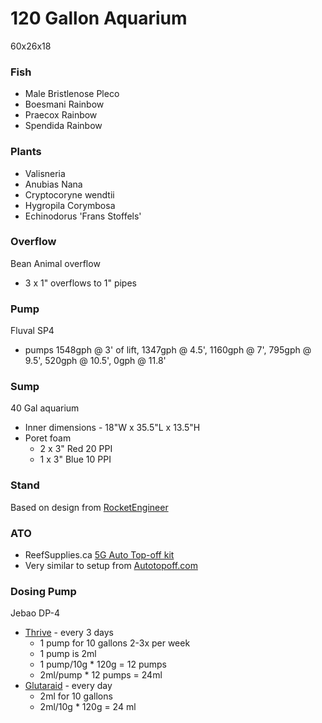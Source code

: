 # 120 Gallon Aquarium

60x26x18

### Fish
  * Male Bristlenose Pleco
  * Boesmani Rainbow
  * Praecox Rainbow
  * Spendida Rainbow
  
### Plants

  * Valisneria
  * Anubias Nana
  * Cryptocoryne wendtii
  * Hygropila Corymbosa
  * Echinodorus 'Frans Stoffels'
  
### Overflow
Bean Animal overflow
  * 3 x 1" overflows to 1" pipes

### Pump
Fluval SP4
  * pumps 1548gph @ 3' of lift, 1347gph @ 4.5', 1160gph @ 7', 795gph @ 9.5', 520gph @ 10.5', 0gph @ 11.8'
  
### Sump
40 Gal aquarium
  * Inner dimensions - 18"W x 35.5"L x 13.5"H
  * Poret foam
    * 2 x 3" Red 20 PPI
    * 1 x 3" Blue 10 PPI
    
### Stand
Based on design from [RocketEngineer](http://reefcentral.com/forums/showthread.php?t=1169964)

### ATO
  * ReefSupplies.ca [5G Auto Top-off kit](http://www.reefsupplies.ca/online-store/Complete-ATO-kit-5G.html)
  * Very similar to setup from [Autotopoff.com](http://autotopoff.com/)

### Dosing Pump
Jebao DP-4
  * [Thrive](http://nilocg.com/thrive) - every 3 days
    * 1 pump for 10 gallons 2-3x per week
    * 1 pump is 2ml
    * 1 pump/10g * 120g = 12 pumps
    * 2ml/pump * 12 pumps = 24ml
  * [Glutaraid](https://theplantguy.ca/collections/liquid/products/plantguys-glutaraid-2-liter-refill-seachem-excel-alternative) - every day
    * 2ml for 10 gallons
    * 2ml/10g * 120g = 24 ml
